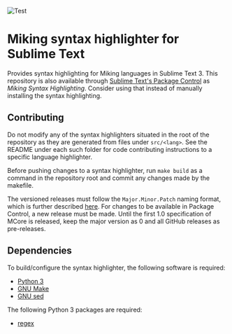 ![Test](https://github.com/miking-lang/miking-sublime-text/workflows/Test/badge.svg)

# Miking syntax highlighter for Sublime Text
Provides syntax highlighting for Miking languages in Sublime Text 3. This
repository is also available through
[Sublime Text's Package Control](https://packagecontrol.io/) as
_Miking Syntax Highlighting_. Consider using that instead of manually
installing the syntax highlighting.

## Contributing
Do not modify any of the syntax highlighters situated in the root of the
repository as they are generated from files under `src/<lang>`. See the
README under each such folder for code contributing instructions to a
specific language highlighter.

Before pushing changes to a syntax highlighter, run `make build` as a command
in the repository root and commit any changes made by the makefile.

The versioned releases must follow the `Major.Minor.Patch` naming format, which
is further described [here](https://semver.org/). For changes to be available
in Package Control, a new release must be made. Until the first 1.0
specification of MCore is released, keep the major version as 0 and all GitHub
releases as pre-releases.

## Dependencies
To build/configure the syntax highlighter, the following software is required:

 * [Python 3](https://www.python.org/)
 * [GNU Make](https://www.gnu.org/software/make/)
 * [GNU sed](https://www.gnu.org/software/sed/)

The following Python 3 packages are required:

 * [regex](https://pypi.org/project/regex/)

